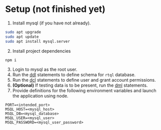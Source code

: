 # Setup (not finished yet)

1. Install mysql (if you have not already).

```bash
sudo apt upgrade
sudo apt update
sudo apt install mysql.server
```

2. Install project dependencies

```bash
npm i
```

3. Login to mysql as the root user.
4. Run the [ddl](./data/ddl.sql) statements to define schema for `rtql` database.
5. Run the [dcl](./data/dcl.sql) statements to define user and grant account permissions.
6. **(Optional)** If testing data is to be present, run the [dml](./data/dml.sql) statements.
7. Provide definitions for the following environment variables and launch the application using node.

```env
PORT=<intended_port>
MSQL_HOST=<mysql_host>
MSQL_DB=<mysql_database>
MSQL_USER=<mysql_user>
MSQL_PASSWORD=<mysql_user_password>
```
